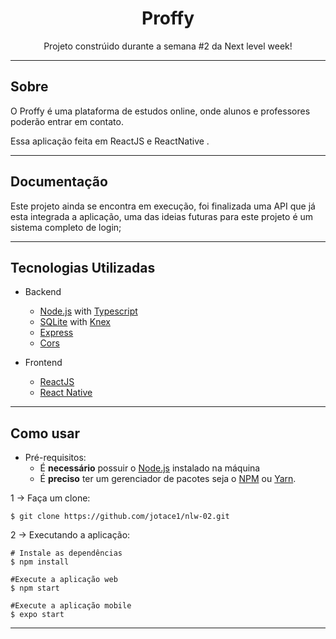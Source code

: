 <h1 align="center">Proffy</h1>
<p align="center">Projeto constrúido durante a semana #2 da Next level week!</p>
<hr>

<h2>Sobre</h2>
O Proffy é uma plataforma de estudos online, onde alunos e professores poderão entrar em contato.

Essa aplicação feita em ReactJS e ReactNative .
<hr>

<h2>Documentação</h2>
Este projeto ainda se encontra em execução, foi finalizada uma API que já esta integrada a aplicação, uma das ideias futuras para este projeto é um sistema completo de login;
<hr>

<h2>Tecnologias Utilizadas</h2>
<!--ts-->
 
* Backend
  * [Node.js](#Node.js) with [Typescript](#Typescript)
  * [SQLite](#SQLite) with [Knex](#Knex)
  * [Express](#Express)
  * [Cors](#Cors)

* Frontend
  * [ReactJS](#ReactJS)
  * [React Native](#React-Native)

<!--te-->
<hr>

<h2>Como usar</h2>
<!--ts-->

* Pré-requisitos:
  * É <strong>necessário</strong> possuir o [Node.js](#Node.js) instalado na máquina
  * É <strong>preciso</strong> ter um gerenciador de pacotes seja o [NPM](#NPM) ou [Yarn](#Yarn).
  
<!--te-->

1 -> Faça um clone:
```
$ git clone https://github.com/jotace1/nlw-02.git
```

2 -> Executando a aplicação:
```
# Instale as dependências
$ npm install

#Execute a aplicação web
$ npm start

#Execute a aplicação mobile
$ expo start
```
<hr>

